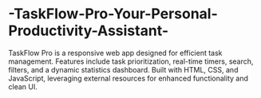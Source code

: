 # -TaskFlow-Pro-Your-Personal-Productivity-Assistant-
TaskFlow Pro is a responsive web app designed for efficient task management. Features include task prioritization, real-time timers, search, filters, and a dynamic statistics dashboard. Built with HTML, CSS, and JavaScript, leveraging external resources for enhanced functionality and clean UI.
